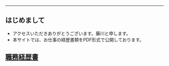 <meta http-equiv='Content-Type' content='text/html; charset=utf-8' />

----

## はじめまして

* アクセスいただきありがとうございます。藤川と申します。
* 本サイトでは、お仕事の経歴書類をPDF形式で公開しております。

## [職務経歴書](./e-fujikawa-engineer.pdf)

